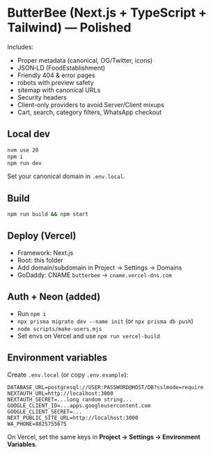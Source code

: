 # ButterBee (Next.js + TypeScript + Tailwind) — Polished

Includes:
- Proper metadata (canonical, OG/Twitter, icons)
- JSON‑LD (FoodEstablishment)
- Friendly 404 & error pages
- robots with preview safety
- sitemap with canonical URLs
- Security headers
- Client-only providers to avoid Server/Client mixups
- Cart, search, category filters, WhatsApp checkout

## Local dev
```bash
nvm use 20
npm i
npm run dev
```
Set your canonical domain in `.env.local`.

## Build
```bash
npm run build && npm start
```

## Deploy (Vercel)
- Framework: Next.js
- Root: this folder
- Add domain/subdomain in Project → Settings → Domains
- GoDaddy: CNAME `butterbee` → `cname.vercel-dns.com`


## Auth + Neon (added)
- Run `npm i`
- `npx prisma migrate dev --name init` (or `npx prisma db push`)
- `node scripts/make-users.mjs`
- Set envs on Vercel and use `npm run vercel-build`


## Environment variables
Create `.env.local` (or copy `.env.example`):

```
DATABASE_URL=postgresql://USER:PASSWORD@HOST/DB?sslmode=require
NEXTAUTH_URL=http://localhost:3000
NEXTAUTH_SECRET=...long random string...
GOOGLE_CLIENT_ID=...apps.googleusercontent.com
GOOGLE_CLIENT_SECRET=...
NEXT_PUBLIC_SITE_URL=http://localhost:3000
WA_PHONE=8825755675
```

On Vercel, set the same keys in **Project → Settings → Environment Variables**.
